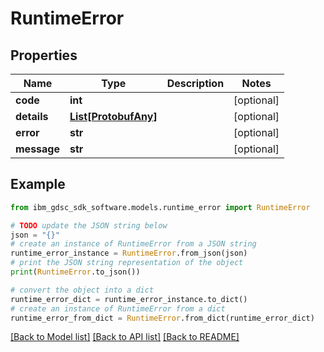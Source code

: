 # RuntimeError


## Properties

Name | Type | Description | Notes
------------ | ------------- | ------------- | -------------
**code** | **int** |  | [optional] 
**details** | [**List[ProtobufAny]**](ProtobufAny.md) |  | [optional] 
**error** | **str** |  | [optional] 
**message** | **str** |  | [optional] 

## Example

```python
from ibm_gdsc_sdk_software.models.runtime_error import RuntimeError

# TODO update the JSON string below
json = "{}"
# create an instance of RuntimeError from a JSON string
runtime_error_instance = RuntimeError.from_json(json)
# print the JSON string representation of the object
print(RuntimeError.to_json())

# convert the object into a dict
runtime_error_dict = runtime_error_instance.to_dict()
# create an instance of RuntimeError from a dict
runtime_error_from_dict = RuntimeError.from_dict(runtime_error_dict)
```
[[Back to Model list]](../README.md#documentation-for-models) [[Back to API list]](../README.md#documentation-for-api-endpoints) [[Back to README]](../README.md)


